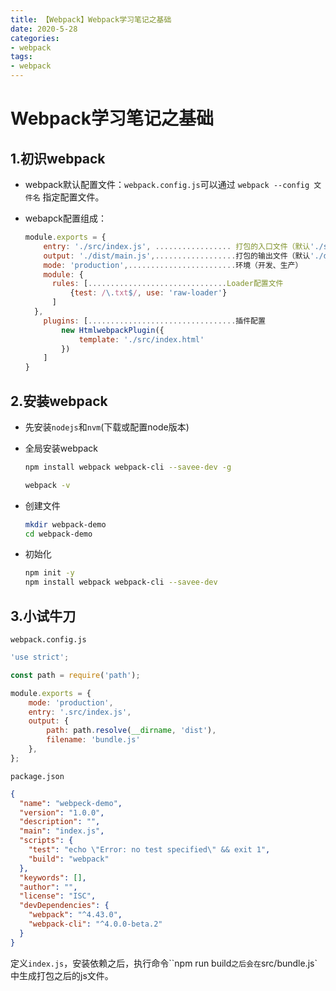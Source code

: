 ```yaml
---
title: 【Webpack】Webpack学习笔记之基础
date: 2020-5-28
categories: 
- webpack
tags: 
- webpack
---
```


# Webpack学习笔记之基础

## 1.初识webpack

+ webpack默认配置文件：`webpack.config.js`可以通过 `webpack --config 文件名` 指定配置文件。

+ webapck配置组成：

  ```js
  module.exports = {
      entry: './src/index.js', ................. 打包的入口文件（默认'./src/index.js'）
      output: './dist/main.js',..................打包的输出文件（默认'./dist/main.js'）
      mode: 'production',........................环境（开发、生产）
      module: {
      	rules: [...............................Loader配置文件
      		{test: /\.txt$/, use: 'raw-loader'}
      	]
  	},
      plugins: [.................................插件配置
          new HtmlwebpackPlugin({
              template: './src/index.html'
          })
      ]
  }
  ```

  

## 2.安装webpack

+ 先安装`nodejs`和`nvm`(下载或配置node版本)

+ 全局安装webpack

  ```sh
  npm install webpack webpack-cli --savee-dev -g
  
  webpack -v
  ```

+ 创建文件

  ```sh
  mkdir webpack-demo
  cd webpack-demo
  ```

+ 初始化

  ```sh
  npm init -y
  npm install webpack webpack-cli --savee-dev
  ```

## 3.小试牛刀

`webpack.config.js`

```js
'use strict';

const path = require('path');

module.exports = {
    mode: 'production',
    entry: '.src/index.js',
    output: {
        path: path.resolve(__dirname, 'dist'),
        filename: 'bundle.js'
    },
};
```

`package.json`

```json
{
  "name": "webpeck-demo",
  "version": "1.0.0",
  "description": "",
  "main": "index.js",
  "scripts": {
    "test": "echo \"Error: no test specified\" && exit 1",
    "build": "webpack"
  },
  "keywords": [],
  "author": "",
  "license": "ISC",
  "devDependencies": {
    "webpack": "^4.43.0",
    "webpack-cli": "^4.0.0-beta.2"
  }
}
```

定义`index.js`，安装依赖之后，执行命令``npm run build`之后会在`src/bundle.js`中生成打包之后的js文件。
